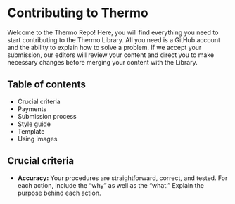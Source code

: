 # Contributing to Thermo

Welcome to the Thermo Repo! Here, you will find everything you need to start contributing to the Thermo Library. All you need is a GitHub account and the ability to explain how to solve a problem. If we accept your submission, our editors will review your content and direct you to make necessary changes before merging your content with the Library.

## Table of contents
* Crucial criteria
* Payments
* Submission process
* Style guide
* Template
* Using images

## Crucial criteria
* **Accuracy:** Your procedures are straightforward, correct, and tested. For each action, include the “why” as well as the “what.” Explain the purpose behind each action.
